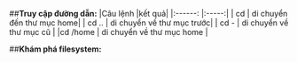 ##**Truy cập đường dẫn:**
|Câu lệnh |kết quả| 
|:------: |:-----:|
|   cd    | di chuyển đến thư mục home|
|   cd .. | di chuyển về thư mục trước|
|   cd -  | di chuyển về thư mục cũ   |
|cd /home | di chuyển về thư mục home |

##**Khám phá filesystem:**



<!--stackedit_data:
eyJoaXN0b3J5IjpbLTM5NDgxNDc0NiwyOTkxMDI4MTMsLTEzNT
c0NTc1OTMsLTE0MDA0NzE1N119
-->